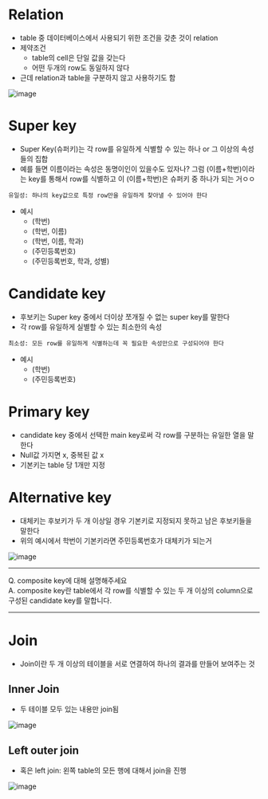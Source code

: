 # Relation
- table 중 데이터베이스에서 사용되기 위한 조건을 갖춘 것이 relation
- 제약조건
  - table의 cell은 단일 값을 갖는다
  - 어떤 두개의 row도 동일하지 않다
- 근데 relation과 table을 구분하지 않고 사용하기도 함

![image](https://github.com/ChaesongYun/ssafy_CS_study/assets/139418987/2f10c1f5-c9ca-4779-802a-c49541779356)

# Super key
- Super Key(슈퍼키)는 각 row를 유일하게 식별할 수 있는 하나 or 그 이상의 속성들의 집합
- 예를 들면 이름이라는 속성은 동명이인이 있을수도 있자나?
  그럼 (이름+학번)이라는 key를 통해서 row를 식별하고 이 (이름+학번)은 슈퍼키 중 하나가 되는 거ㅇㅇ
  
```plain text
유일성: 하나의 key값으로 특정 row만을 유일하게 찾아낼 수 있어야 한다
```

- 예시
  - (학번)
  - (학번, 이름)
  - (학번, 이름, 학과)
  - (주민등록번호)
  - (주민등록번호, 학과, 성별)


# Candidate key
- 후보키는 Super key 중에서 더이상 쪼개질 수 없는 super key를 말한다
- 각 row를 유일하게 실별할 수 있는 최소한의 속성
  
```plain text
최소성: 모든 row를 유일하게 식별하는데 꼭 필요한 속성만으로 구성되어야 한다
```

- 예시
  - (학번)
  - (주민등록번호)

# Primary key
- candidate key 중에서 선택한 main key로써 각 row를 구분하는 유일한 열을 말한다
- Null값 가지면 x, 중복된 값 x
- 기본키는 table 당 1개만 지정

# Alternative key
- 대체키는 후보키가 두 개 이상일 경우 기본키로 지정되지 못하고 남은 후보키들을 말한다
- 위의 예시에서 학번이 기본키라면 주민등록번호가 대체키가 되는거

![image](https://github.com/ChaesongYun/ssafy_CS_study/assets/139418987/c0dd8474-b0d9-452d-bc84-0447a5c10119)


---

<div>Q. composite key에 대해 설명해주세요<div>
<div>A. composite key란 table에서 각 row를 식별할 수 있는 두 개 이상의 column으로 구성된 candidate key를 말합니다.</div>


---

# Join
- Join이란 두 개 이상의 테이블을 서로 연결하여 하나의 결과를 만들어 보여주는 것

## Inner Join
- 두 테이블 모두 있는 내용만 join됨

![image](https://github.com/ChaesongYun/ssafy_CS_study/assets/139418987/0145800a-62d9-46bd-b6cc-606098a88225)


## Left outer join
- 혹은 left join: 왼쪽 table의 모든 행에 대해서 join을 진행

![image](https://github.com/ChaesongYun/ssafy_CS_study/assets/139418987/d2f7b3c0-fd61-49ef-b864-ccc2a5ab8479)

